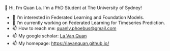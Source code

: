 👋 Hi, I’m Quan La. I'm a PhD Student at The University of Sydney!
- 👀 I’m interested in Federated Learning and Foundation Models.
- 🌱 I’m currently working on Federated Learning for Timeseries Prediction.
- 📫 How to reach me: quanlv.phoebus@gmail.com
- 📫 My google scholar: <a href="https://scholar.google.com/citations?user=EOAnZCsAAAAJ&hl=vi&authuser=3" target="_blank">La Van Quan</a>
- 📫 My homepage: https://lavanquan.github.io/
<!---
lavanquan/lavanquan is a ✨ special ✨ repository because its `README.md` (this file) appears on your GitHub profile.
You can click the Preview link to take a look at your changes.
--->
